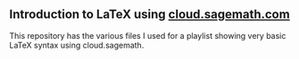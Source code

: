 ## Introduction to LaTeX using [cloud.sagemath.com](cloud.sagemath.com)

This repository has the various files I used for a playlist showing very basic LaTeX syntax using cloud.sagemath.